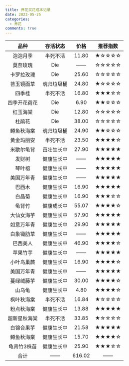 ```yaml
---
title: 养花买花成本记录
date: 2023-05-25
categories:
  - 养花
comments: true
---
```


<!-- more -->


|     品种     |  存活状态  |  价格  | 推荐指数 |
| :----------: | :--------: | :----: | :------: |
|   泡泡月季   |  半死不活  | 11.80  |  ★☆☆☆☆   |
|   莫奈玫瑰   |    Die     |   ——   |  ☆☆☆☆☆   |
|  卡罗拉玫瑰  |    Die     | 25.60  |  ☆☆☆☆☆   |
|  苔玉镜面草  | 魂归垃圾桶 | 24.80  |  ★☆☆☆☆   |
|    四季桂    |  半死不活  | 16.80  |  ★★★☆☆   |
| 四季开花荷花 |    Die     |  6.90  |  ★★☆☆☆   |
|   红玉海棠   |    Die     | 12.80  |  ☆☆☆☆☆   |
|    杜鹃花    |    Die     | 38.00  |  ☆☆☆☆☆   |
|  鳟鱼秋海棠  | 魂归垃圾桶 | 24.90  |  ★★☆☆☆   |
|  黄金玛丽安  |  半死不活  | 23.50  |  ★★★★☆   |
|  米歇尔龟背  | 茁壮生长中 | 27.90  |  ★★★★★   |
|    发财树    | 健康生长中 |   ——   |  ★★★★★   |
|    琴叶榕    | 健康生长中 |   ——   |  ★★★★★   |
|  美国万年青  | 健康生长中 |   ——   |  ★★★★★   |
|    巴西木    | 健康生长中 | 16.90  |  ★★★★★   |
|    白晶菊    | 健康生长中 | 16.90  |  ★★★☆☆   |
|    龟背竹    | 健康成长中 | 55.07  |  ★★★★☆   |
|  大仙女海芋  | 健康生长中 | 57.90  |  ★★★★★   |
|  如意万年青  | 健康生长中 | 29.90  |  ★★★★★   |
|  白象锄肋草  | 健康生长中 |   ——   |  ★★★★★   |
|   巴西美人   | 健康生长中 | 46.90  |  ★★★★☆   |
|   苹果竹芋   | 健康生长中 |   ——   |  ★★★★★   |
|  小叶鸟巢蕨  | 健康生长中 | 16.90  |  ★★★★☆   |
|  美国万年青  | 健康生长中 |   ——   |  ★★★★★   |
|  蔓绿绒藤芋  | 健康生长中 | 30.00  |  ★★★★☆   |
|    山乌龟    | 健康生长中 |  4.80  |  ★★★★☆   |
|  枫叶秋海棠  |  半死不活  | 16.84  |  ★☆☆☆☆   |
|  粉点秋海棠  | 健康生长中 | 13.88  |  ★★★★★   |
| 超新星秋海棠 |  半死不活  | 33.85  |  ★☆☆☆☆   |
|  白锦合果芋  | 健康生长中 | 21.58  |  ★★★★★   |
|  鳟鱼秋海棠  | 健康生长中 | 15.70  |  ★★★★☆   |
| 龟背竹3株苗  | 健康生长中 | 25.90  |  ★★★☆☆   |
|     合计     |     ——     | 616.02 |    ——    |